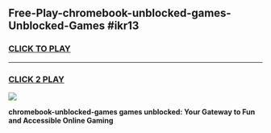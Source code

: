 
## Free-Play-chromebook-unblocked-games-Unblocked-Games #ikr13
<h3>
<a href="https://news.freeplayer.one?title=chromebook-unblocked-games&ref=8M">CLICK TO PLAY</a></h3>
<hr>

<h3>
<a href="https://news.freeplayer.one?title=chromebook-unblocked-games&ref=8M">CLICK 2 PLAY</a>
  
</h3>

<a href="https://news.freeplayer.one?title=chromebook-unblocked-games&ref=8M"><img src="https://clearcache.store/games.png"></a>


**chromebook-unblocked-games games unblocked: Your Gateway to Fun and Accessible Online Gaming**
